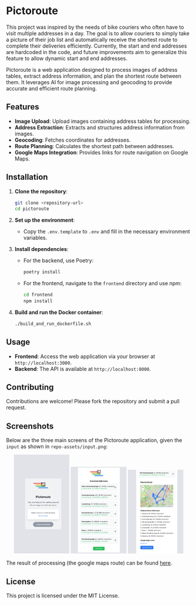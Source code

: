 # Pictoroute

This project was inspired by the needs of bike couriers who often have to visit multiple addresses in a day. The goal is to allow couriers to simply take a picture of their job list and automatically receive the shortest route to complete their deliveries efficiently. Currently, the start and end addresses are hardcoded in the code, and future improvements aim to generalize this feature to allow dynamic start and end addresses.                                                                                                                                           

Pictoroute is a web application designed to process images of address tables, extract address information, and plan the shortest route between them. It leverages AI for image processing and geocoding to provide accurate and efficient route planning.

## Features

- **Image Upload**: Upload images containing address tables for processing.
- **Address Extraction**: Extracts and structures address information from images.
- **Geocoding**: Fetches coordinates for addresses.
- **Route Planning**: Calculates the shortest path between addresses.
- **Google Maps Integration**: Provides links for route navigation on Google Maps.

## Installation

1. **Clone the repository**:
   ```bash
   git clone <repository-url>
   cd pictoroute
   ```

2. **Set up the environment**:
   - Copy the `.env.template` to `.env` and fill in the necessary environment variables.

3. **Install dependencies**:
   - For the backend, use Poetry:
     ```bash
     poetry install
     ```
   - For the frontend, navigate to the `frontend` directory and use npm:
     ```bash
     cd frontend
     npm install
     ```

4. **Build and run the Docker container**:
   ```bash
   ./build_and_run_dockerfile.sh
   ```

## Usage

- **Frontend**: Access the web application via your browser at `http://localhost:3000`.
- **Backend**: The API is available at `http://localhost:8000`.

## Contributing

Contributions are welcome! Please fork the repository and submit a pull request.

## Screenshots

Below are the three main screens of the Pictoroute application, given the `input` as shown in `repo-assets/input.png`:

<p align="center">
  <img src="/repo-assets/screen1.png" alt="Screen 1" width="30%" />
  <img src="/repo-assets/screen2.png" alt="Screen 2" width="30%" />
  <img src="/repo-assets/screen3.png" alt="Screen 3" width="30%" />
</p>

The result of processing (the google maps route) can be found [here](https://www.google.com/maps/dir/Eemplein+65,+3812+EA+Amersfoort/Albert+Heijn+Amsterdamseweg/Albert+Heijn/Albert+Heijn+to+go/AH+Leusderweg/AH+Euterpeplein/AH+Buma,+Buma+1,+3825+ME+Amersfoort/AH+Albert+Schweitzersingel/Eemplein+65,+3812+EA+Amersfoort/@52.1715438,5.3559861,13z/data=!3m2!4b1!5s0x47c64402a5bd2199:0x93ba42dec49676dc!4m56!4m55!1m5!1m1!1s0x47c646a3fd81ec3b:0x275510101dabc7ac!2m2!1d5.3824825!2d52.1592796!1m5!1m1!1s0x47c6478a0b3f7007:0x90353441c7b4a208!2m2!1d5.3664494!2d52.1643202!1m5!1m1!1s0x47c646ac0b0f48af:0xdc677d8b4f8c9988!2m2!1d5.3666035!2d52.159882!1m5!1m1!1s0x47c646a7ed9d82c1:0xd36c797613274c9!2m2!1d5.374167!2d52.1543456!1m5!1m1!1s0x47c64419ec6c924f:0xa707b4ce9ab771a8!2m2!1d5.3805231!2d52.1439195!1m5!1m1!1s0x47c64429f21c6f29:0xee2fa550c64a6ce9!2m2!1d5.4055594!2d52.151536!1m5!1m1!1s0x47c647acefbed547:0xd5de12913da1a475!2m2!1d5.4305422!2d52.1961488!1m5!1m1!1s0x47c646ed83354723:0x482453524df4db95!2m2!1d5.4038817!2d52.17685!1m5!1m1!1s0x47c646a3fd81ec3b:0x275510101dabc7ac!2m2!1d5.3824825!2d52.1592796!3e1?entry=ttu&g_ep=EgoyMDI1MDMxMS4wIKXMDSoASAFQAw%3D%3D).

## License

This project is licensed under the MIT License.
